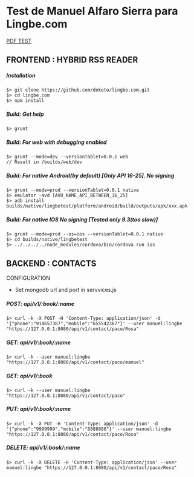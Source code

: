 # Test de Manuel Alfaro Sierra para Lingbe.com
[PDF TEST](https://github.com/dokoto/lingbe.com/blob/master/docs/Programming%20Test.pdf)
## FRONTEND : HYBRID RSS READER

##### Installation
```
$> git clone https://github.com/dokoto/lingbe.com.git
$> cd lingbe.com
$> npm install
```

##### Build: Get help
```
$> grunt
```

##### Build: For web with debugging enabled
```
$> grunt --mode=dev --versionTablet=0.0.1 web
// Result in /builds/web/dev
```

##### Build: For native Android(by default) [Only API 16-25]. No signing
```
$> grunt --mode=prod --versionTablet=0.0.1 native
$> emulator -avd [AVD_NAME_API_BETWEEN_16_25]
$> adb install builds/native/lingbetest/platform/android/build/outputs/apk/xxx.apk
```

##### Build: For native IOS No signing [Tested only 9.3(too slow)]
```
$> grunt --mode=prod --os=ios --versionTablet=0.0.1 native
$> cd builds/native/lingbetest
$> ../../../../node_modules/cordova/bin/cordova run ios
```


## BACKEND : CONTACTS

CONFIGURATION
- Set mongodb url and port in servvices.js

##### POST: api/v1/:book/:name
```
$> curl -k -X POST -H 'Content-Type: application/json' -d '{"phone":"914657387","mobile":"655542367"}' --user manuel:lingbe "https://127.0.0.1:8080/api/v1/contact/paco/Rosa"
```

##### GET: api/v1/:book/:name
```
$> curl -k --user manuel:lingbe "https://127.0.0.1:8080/api/v1/contact/paco/manuel"
```

##### GET: api/v1/:book
```
$> curl -k --user manuel:lingbe "https://127.0.0.1:8080/api/v1/contact/paco"
```

##### PUT: api/v1/:book/:name
```
$> curl -k -X PUT -H 'Content-Type: application/json' -d '{"phone":"9999999","mobile":"8888888"}' --user manuel:lingbe "https://127.0.0.1:8080/api/v1/contact/paco/Rosa"
```

##### DELETE: api/v1/:book/:name
```
$> curl -k -X DELETE -H 'Content-Type: application/json' --user manuel:lingbe "https://127.0.0.1:8080/api/v1/contact/paco/Rosa"
```
